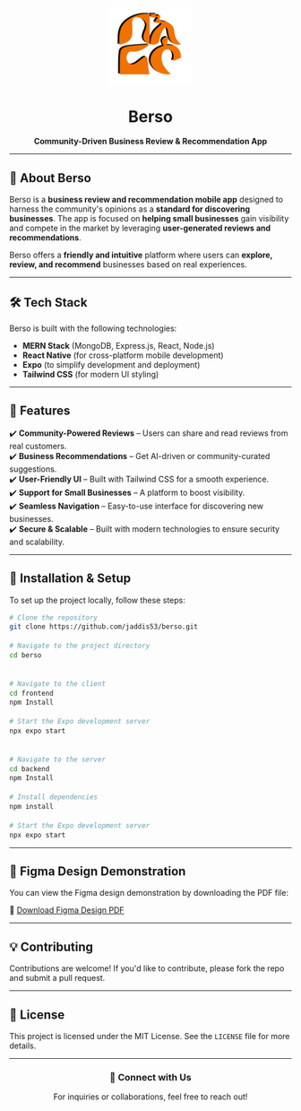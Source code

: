 <div align="center">
  <img src="./frontend/assets/Images/logo.png" alt="Berso Logo" width="150">
  <h1>Berso</h1>
  <p><strong>Community-Driven Business Review & Recommendation App</strong></p>
</div>

---

## 📌 About Berso

Berso is a **business review and recommendation mobile app** designed to harness the community's opinions as a **standard for discovering businesses**. The app is focused on **helping small businesses** gain visibility and compete in the market by leveraging **user-generated reviews and recommendations**.

Berso offers a **friendly and intuitive** platform where users can **explore, review, and recommend** businesses based on real experiences.

---

## 🛠️ Tech Stack

Berso is built with the following technologies:

- **MERN Stack** (MongoDB, Express.js, React, Node.js)
- **React Native** (for cross-platform mobile development)
- **Expo** (to simplify development and deployment)
- **Tailwind CSS** (for modern UI styling)

---

## 🚀 Features

✔️ **Community-Powered Reviews** – Users can share and read reviews from real customers.  
✔️ **Business Recommendations** – Get AI-driven or community-curated suggestions.  
✔️ **User-Friendly UI** – Built with Tailwind CSS for a smooth experience.  
✔️ **Support for Small Businesses** – A platform to boost visibility.  
✔️ **Seamless Navigation** – Easy-to-use interface for discovering new businesses.  
✔️ **Secure & Scalable** – Built with modern technologies to ensure security and scalability.

---

## 📲 Installation & Setup

To set up the project locally, follow these steps:

```bash
# Clone the repository
git clone https://github.com/jaddis53/berso.git

# Navigate to the project directory
cd berso


# Navigate to the client
cd frontend
npm Install

# Start the Expo development server
npx expo start


# Navigate to the server
cd backend
npm Install

# Install dependencies
npm install

# Start the Expo development server
npx expo start
```

---

## 📜 Figma Design Demonstration

You can view the Figma design demonstration by downloading the PDF file:

📄 [Download Figma Design PDF](https://drive.google.com/file/d/1_mAA-2dXfErIuEdc2UxN9YBta6AyqM55/view?usp=sharing)

---

## 💡 Contributing

Contributions are welcome! If you'd like to contribute, please fork the repo and submit a pull request.

---

## 📜 License

This project is licensed under the MIT License. See the `LICENSE` file for more details.

---

<div align="center">
  <h3>🚀 Connect with Us</h3>
  <p>For inquiries or collaborations, feel free to reach out!</p>
</div>
